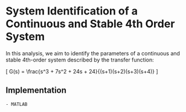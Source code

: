 # System Identification of a Continuous and Stable 4th Order System

In this analysis, we aim to identify the parameters of a continuous and stable 4th-order system described by the transfer function:

\[ G(s) = \frac{s^3 + 7s^2 + 24s + 24}{(s+1)(s+2)(s+3)(s+4)} \]

## Implementation
    - MATLAB

